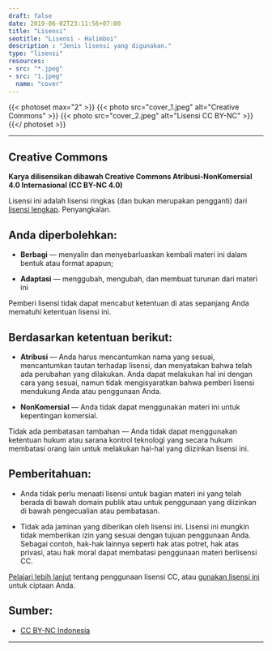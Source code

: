 ```yaml
---
draft: false
date: 2019-06-02T23:11:56+07:00
title: "Lisensi"
seotitle: "Lisensi - Halimboi"
description : "Jenis lisensi yang digunakan."
type: "lisensi"
resources:
- src: "*.jpeg"
- src: "1.jpeg"
  name: "cover"
---
```


{{< photoset max="2" >}}
  {{< photo src="cover_1.jpeg" alt="Creative Commons" >}}
  {{< photo src="cover_2.jpeg" alt="Lisensi CC BY-NC" >}}
{{</ photoset >}}

***

## Creative Commons

**Karya dilisensikan dibawah Creative Commons Atribusi-NonKomersial 4.0 Internasional (CC BY-NC 4.0)**

Lisensi ini adalah lisensi ringkas (dan bukan merupakan pengganti) dari [lisensi lengkap](https://creativecommons.org/licenses/by-nc/4.0/legalcode.id). Penyangkalan.

## Anda diperbolehkan:

* **Berbagi** — menyalin dan menyebarluaskan kembali materi ini dalam bentuk atau format apapun;

* **Adaptasi** — menggubah, mengubah, dan membuat turunan dari materi ini

Pemberi lisensi tidak dapat mencabut ketentuan di atas sepanjang Anda mematuhi ketentuan lisensi ini.

## Berdasarkan ketentuan berikut:

* **Atribusi** — Anda harus mencantumkan nama yang sesuai, mencantumkan tautan terhadap lisensi, dan menyatakan bahwa telah ada perubahan yang dilakukan. Anda dapat melakukan hal ini dengan cara yang sesuai, namun tidak mengisyaratkan bahwa pemberi lisensi mendukung Anda atau penggunaan Anda.

* **NonKomersial** — Anda tidak dapat menggunakan materi ini untuk kepentingan komersial.

Tidak ada pembatasan tambahan — Anda tidak dapat menggunakan ketentuan hukum atau sarana kontrol teknologi yang secara hukum membatasi orang lain untuk melakukan hal-hal yang diizinkan lisensi ini.

## Pemberitahuan:

* Anda tidak perlu menaati lisensi untuk bagian materi ini yang telah berada di bawah domain publik atau untuk penggunaan yang diizinkan di bawah pengecualian atau pembatasan.

* Tidak ada jaminan yang diberikan oleh lisensi ini. Lisensi ini mungkin tidak memberikan izin yang sesuai dengan tujuan penggunaan Anda. Sebagai contoh, hak-hak lainnya seperti hak atas potret, hak atas privasi, atau hak moral dapat membatasi penggunaan materi berlisensi CC.

[Pelajari lebih lanjut](https://wiki.creativecommons.org/FAQ) tentang penggunaan lisensi CC, atau [gunakan lisensi ini](https://creativecommons.org/choose/results-one?license_code=by-nc&amp;jurisdiction=&amp;version=4.0&amp;lang=id) untuk ciptaan Anda.

## Sumber:

* [CC BY-NC Indonesia](https://creativecommons.org/licenses/by-nc/4.0/deed.id)

***
<br style="margin: 30px">
